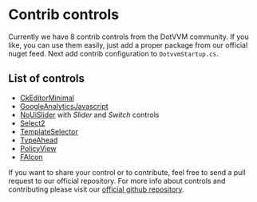 # Contrib controls

Currently we have 8 contrib controls from the DotVVM community. If you like, you can use them easily, just add a proper package from our official nuget feed. Next add contrib configuration to `DotvvmStartup.cs`.

## List of controls

* [CkEditorMinimal](https://github.com/riganti/dotvvm-contrib/blob/master/Controls/CkEditorMinimal/readme.md)
* [GoogleAnalyticsJavascript](https://github.com/riganti/dotvvm-contrib/blob/master/Controls/GoogleAnalyticsJavascript/readme.md)
* [NoUiSlider](https://github.com/riganti/dotvvm-contrib/blob/master/Controls/NoUiSlider/readme.md) with *Slider* and *Switch* controls
* [Select2](https://github.com/riganti/dotvvm-contrib/blob/master/Controls/Select2/readme.md)
* [TemplateSelector](https://github.com/riganti/dotvvm-contrib/blob/master/Controls/TemplateSelector/readme.md)
* [TypeAhead](https://github.com/riganti/dotvvm-contrib/blob/master/Controls/TypeAhead/readme.md)
* [PolicyView](https://github.com/riganti/dotvvm-contrib/blob/master/Controls/FAIcon/readme.md)
* [FAIcon](https://github.com/riganti/dotvvm-contrib/blob/master/Controls/FAIcon/readme.md)


If you want to share your control or to contribute, feel free to send a pull request to our official repository. For more info about controls and contributing please visit our [official github repository](https://github.com/riganti/dotvvm-contrib).
